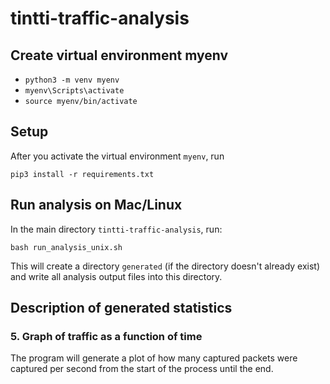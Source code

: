 # tintti-traffic-analysis


## Create virtual environment myenv
- `python3 -m venv myenv`
- `myenv\Scripts\activate`
- `source myenv/bin/activate`

## Setup
After you activate the virtual environment `myenv`, run 
```
pip3 install -r requirements.txt
```

## Run analysis on Mac/Linux

In the main directory `tintti-traffic-analysis`, run:
```
bash run_analysis_unix.sh
```
This will create a directory `generated` (if the directory doesn't already exist) and write all analysis output files into this directory.

## Description of generated statistics

### 5. Graph of traffic as a function of time

The program will generate a plot of how many captured packets were captured per second from the start of the process until the end.
